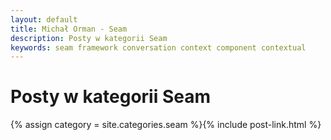 ```yaml
---
layout: default
title: Michał Orman - Seam
description: Posty w kategorii Seam
keywords: seam framework conversation context component contextual
---
```

# Posty w kategorii Seam
{% assign category = site.categories.seam %}{% include post-link.html %}